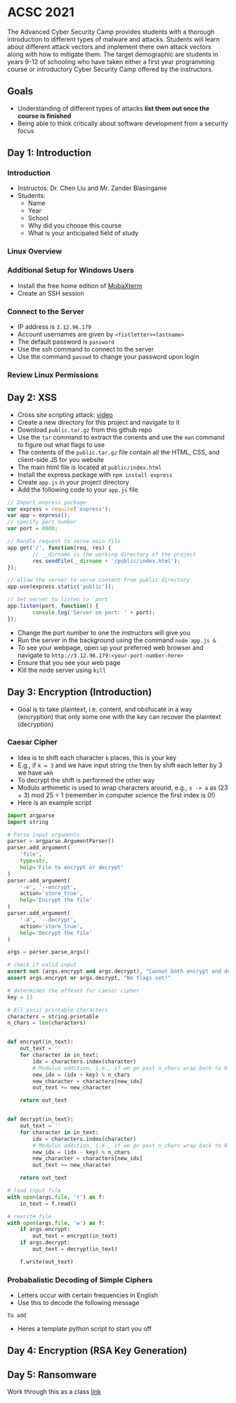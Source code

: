 # ACSC 2021
The Advanced Cyber Security Camp provides students with a thorough introduction to different types of malware and attacks.
Students will learn about different attack vectors and implement there own attack vectors along with how to mitigate them.
The target demographic are students in years 9-12 of schooling who have taken either a first year programming course or introductory Cyber Security Camp offered by the instructors.

## Goals
- Understanding of different types of attacks **list them out once the course is finished**
- Being able to think critically about software development from a security focus

## Day 1: Introduction
### Introduction
- Instructos: Dr. Chen Liu and Mr. Zander Blasingame
- Students:
  - Name
  - Year
  - School
  - Why did you choose this course
  - What is your anticipated field of study

### Linux Overview


### Additional Setup for Windows Users
- Install the free home edition of [MobaXterm](https://mobaxterm.mobatek.net/download.html)
- Create an SSH session

### Connect to the Server
- IP address is `3.12.96.179`
- Account usernames are given by `<fistletter><lastname>`
- The default password is `password`
- Use the ssh command to connect to the server
- Use the command `passwd` to change your password upon login

### Review Linux Permissions


## Day 2: XSS
- Cross site scripting attack: [video](https://www.youtube.com/watch?v=zv0kZKC6GAM)
- Create a new directory for this project and navigate to it
- Download `public.tar.gz` from this github repo
- Use the `tar` command to extract the conents and use the `man` command to figure out what flags to use
- The contents of the `public.tar.gz` file contain all the HTML, CSS, and client-side JS for you website
- The main html file is located at `public/index.html`
- Install the express package with `npm install express`
- Create `app.js` in your project directory
- Add the following code to your `app.js` file
```js
// Import express package
var express = require('express');
var app = express();
// specify port number
var port = 8000;

// Handle request to serve main file
app.get('/', function(req, res) {
        // __dirname is the working directory of the project
        res.sendFile(__dirname + '/public/index.html');
});

// allow the server to serve content from public directory
app.use(express.static('public'));

// Set server to listen to `port`
app.listen(port, function() {
        console.log('Server on port: ' + port);
});
```
- Change the port number to one the instructors will give you
- Run the server in the background using the command `node app.js &`
- To see your webpage, open up your preferred web browser and navigate to `http://3.12.96.179:<your-port-number-here>`
- Ensure that you see your web page
- Kill the node server using `kill`



## Day 3: Encryption (Introduction)
- Goal is to take plaintext, i.e. content, and obsfucate in a way (encryption) that only some one with the key can recover the plaintext (decryption)

### Caesar Cipher
- Idea is to shift each character `k` places, this is your key
- E.g., if `k = 3` and we have input string `the` then by shift each letter by 3 we have `wkh`
- To decrypt the shift is performed the other way
- Modulo arthimetic is used to wrap characters around, e.g., `x -> a` as (23 + 3) mod 25 = 1 (remember in computer science the first index is 0!)
- Here is an example script
```python
import argparse
import string

# Parse input arguments
parser = argparse.ArgumentParser()
parser.add_argument(
    'file',
    type=str,
    help='File to encrypt or decrypt'
)
parser.add_argument(
    '-e', '--encrypt',
    action='store_true',
    help='Encrypt the file'
)
parser.add_argument(
    '-d', '--decrypt',
    action='store_true',
    help='Decrypt the file'
)

args = parser.parse_args()

# check if valid input
assert not (args.encrypt and args.decrypt), "Cannot both encrypt and decrypt!"
assert args.encrypt or args.decrypt, "No flags set!"

# determines the offeset for caesar cipher
key = 13

# All ascii printable characters
characters = string.printable
n_chars = len(characters)


def encrypt(in_text):
    out_text = ''
    for character in in_text:
        idx = characters.index(character)
        # Modulus addition, i.e., if we go past n_chars wrap back to 0
        new_idx = (idx + key) % n_chars
        new_character = characters[new_idx]
        out_text += new_character

    return out_text


def decrypt(in_text):
    out_text = ''
    for character in in_text:
        idx = characters.index(character)
        # Modulus addition, i.e., if we go past n_chars wrap back to 0
        new_idx = (idx - key) % n_chars
        new_character = characters[new_idx]
        out_text += new_character

    return out_text

# load input file
with open(args.file, 'r') as f:
    in_text = f.read()

# rewrite file
with open(args.file, 'w') as f:
    if args.encrypt:
        out_text = encrypt(in_text)
    if args.decrypt:
        out_text = decrypt(in_text)

    f.write(out_text)
```


### Probabalistic Decoding of Simple Ciphers
- Letters occur with certain frequencies in English
- Use this to decode the following message
```
To add
```
- Heres a template python script to start you off


## Day 4: Encryption (RSA Key Generation)

## Day 5: Ransomware

Work through this as a class [link](https://github.com/jimmy-ly00/Ransomware-PoC)
